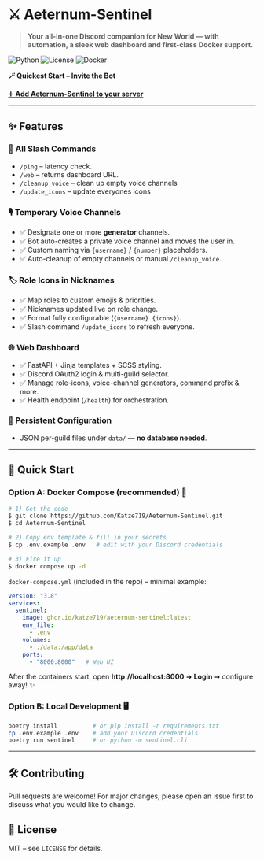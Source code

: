 # ⚔️ Aeternum-Sentinel

> **Your all-in-one Discord companion for New World — with automation, a sleek web dashboard and first-class Docker support.**

![Python](https://img.shields.io/badge/python-3.12-blue?logo=python)
![License](https://img.shields.io/badge/license-MIT-green)
![Docker](https://img.shields.io/badge/docker-ready-blue?logo=docker)

**🪄 Quickest Start – Invite the Bot**

[➕ **Add Aeternum-Sentinel to your server**](https://discord.com/oauth2/authorize?client_id=1383522700244287630)

---

## ✨ Features

### 🤖 All Slash Commands
- `/ping` – latency check.  
- `/web` – returns dashboard URL.
- `/cleanup_voice` – clean up empty voice channels
- `/update_icons` – update everyones icons

### 🎙️ Temporary Voice Channels
- ✅ Designate one or more **generator** channels.  
- ✅ Bot auto-creates a private voice channel and moves the user in.  
- ✅ Custom naming via `{username}` / `{number}` placeholders.  
- ✅ Auto-cleanup of empty channels or manual `/cleanup_voice`.

### 🏷️ Role Icons in Nicknames
- ✅ Map roles to custom emojis & priorities.  
- ✅ Nicknames updated live on role change.  
- ✅ Format fully configurable (`{username} {icons}`).  
- ✅ Slash command `/update_icons` to refresh everyone.

### 🌐 Web Dashboard
- ✅ FastAPI + Jinja templates + SCSS styling.  
- ✅ Discord OAuth2 login & multi-guild selector.  
- ✅ Manage role-icons, voice-channel generators, command prefix & more.  
- ✅ Health endpoint (`/health`) for orchestration.

### 💾 Persistent Configuration
- JSON per-guild files under `data/` — **no database needed**.

---

## 🚀 Quick Start

### Option A: Docker Compose (recommended) 🐳

```bash
# 1) Get the code
$ git clone https://github.com/Katze719/Aeternum-Sentinel.git
$ cd Aeternum-Sentinel

# 2) Copy env template & fill in your secrets
$ cp .env.example .env   # edit with your Discord credentials

# 3) Fire it up
$ docker compose up -d
```

`docker-compose.yml` (included in the repo) – minimal example:

```yaml
version: "3.8"
services:
  sentinel:
    image: ghcr.io/katze719/aeternum-sentinel:latest
    env_file:
      - .env
    volumes:
      - ./data:/app/data
    ports:
      - "8000:8000"   # Web UI
```

After the containers start, open **http://localhost:8000** ➜ **Login** ➜ configure away! ✨

### Option B: Local Development 🖥️

```bash
poetry install          # or pip install -r requirements.txt
cp .env.example .env    # add your Discord credentials
poetry run sentinel     # or python -m sentinel.cli
```

---

## 🛠️ Contributing
Pull requests are welcome! For major changes, please open an issue first to discuss what you would like to change.

## 📄 License
MIT – see `LICENSE` for details.
